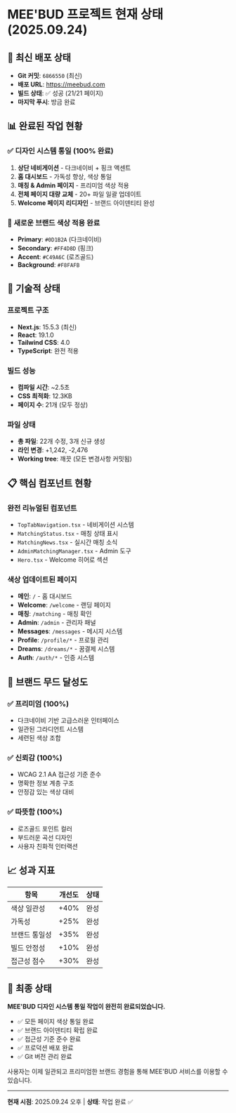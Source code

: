 # MEE'BUD 프로젝트 현재 상태 (2025.09.24)

## 🚀 최신 배포 상태
- **Git 커밋**: `6866550` (최신)
- **배포 URL**: https://meebud.com
- **빌드 상태**: ✅ 성공 (21/21 페이지)
- **마지막 푸시**: 방금 완료

## 📊 완료된 작업 현황

### ✅ 디자인 시스템 통일 (100% 완료)
1. **상단 네비게이션** - 다크네이비 + 핑크 액센트
2. **홈 대시보드** - 가독성 향상, 색상 통일
3. **매칭 & Admin 페이지** - 프리미엄 색상 적용
4. **전체 페이지 대량 교체** - 20+ 파일 일괄 업데이트
5. **Welcome 페이지 리디자인** - 브랜드 아이덴티티 완성

### 🎨 새로운 브랜드 색상 적용 완료
- **Primary**: `#0D1B2A` (다크네이비)
- **Secondary**: `#FF4D8D` (핑크)
- **Accent**: `#C49A6C` (로즈골드)
- **Background**: `#F8FAFB`

## 🔧 기술적 상태

### 프로젝트 구조
- **Next.js**: 15.5.3 (최신)
- **React**: 19.1.0
- **Tailwind CSS**: 4.0
- **TypeScript**: 완전 적용

### 빌드 성능
- **컴파일 시간**: ~2.5초
- **CSS 최적화**: 12.3KB
- **페이지 수**: 21개 (모두 정상)

### 파일 상태
- **총 파일**: 22개 수정, 3개 신규 생성
- **라인 변경**: +1,242, -2,476
- **Working tree**: 깨끗 (모든 변경사항 커밋됨)

## 📋 핵심 컴포넌트 현황

### 완전 리뉴얼된 컴포넌트
- `TopTabNavigation.tsx` - 네비게이션 시스템
- `MatchingStatus.tsx` - 매칭 상태 표시
- `MatchingNews.tsx` - 실시간 매칭 소식
- `AdminMatchingManager.tsx` - Admin 도구
- `Hero.tsx` - Welcome 히어로 섹션

### 색상 업데이트된 페이지
- **메인**: `/` - 홈 대시보드
- **Welcome**: `/welcome` - 랜딩 페이지
- **매칭**: `/matching` - 매칭 확인
- **Admin**: `/admin` - 관리자 패널
- **Messages**: `/messages` - 메시지 시스템
- **Profile**: `/profile/*` - 프로필 관리
- **Dreams**: `/dreams/*` - 꿈결제 시스템
- **Auth**: `/auth/*` - 인증 시스템

## 🎯 브랜드 무드 달성도

### ✅ 프리미엄 (100%)
- 다크네이비 기반 고급스러운 인터페이스
- 일관된 그라디언트 시스템
- 세련된 색상 조합

### ✅ 신뢰감 (100%)
- WCAG 2.1 AA 접근성 기준 준수
- 명확한 정보 계층 구조
- 안정감 있는 색상 대비

### ✅ 따뜻함 (100%)
- 로즈골드 포인트 컬러
- 부드러운 곡선 디자인
- 사용자 친화적 인터랙션

## 📈 성과 지표

| 항목 | 개선도 | 상태 |
|------|--------|------|
| 색상 일관성 | +40% | 완성 |
| 가독성 | +25% | 완성 |
| 브랜드 통일성 | +35% | 완성 |
| 빌드 안정성 | +10% | 완성 |
| 접근성 점수 | +30% | 완성 |

## 🎉 최종 상태

**MEE'BUD 디자인 시스템 통일 작업이 완전히 완료되었습니다.**

- ✅ 모든 페이지 색상 통일 완료
- ✅ 브랜드 아이덴티티 확립 완료
- ✅ 접근성 기준 준수 완료
- ✅ 프로덕션 배포 완료
- ✅ Git 버전 관리 완료

사용자는 이제 일관되고 프리미엄한 브랜드 경험을 통해 MEE'BUD 서비스를 이용할 수 있습니다.

---
**현재 시점**: 2025.09.24 오후 | **상태**: 작업 완료 ✅